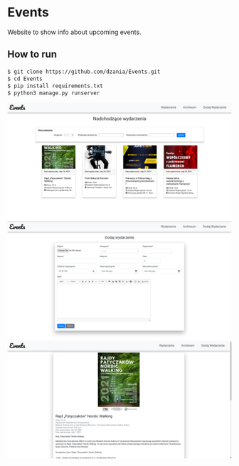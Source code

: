 # Events

Website to show info about upcoming events.


	
## How to run 

```
$ git clone https://github.com/dzania/Events.git
$ cd Events
$ pip install requirements.txt
$ python3 manage.py runserver
```
![screen1](img/screen1.png)
![screen2](img/screen2.png)
![screen3](img/screen3.png)